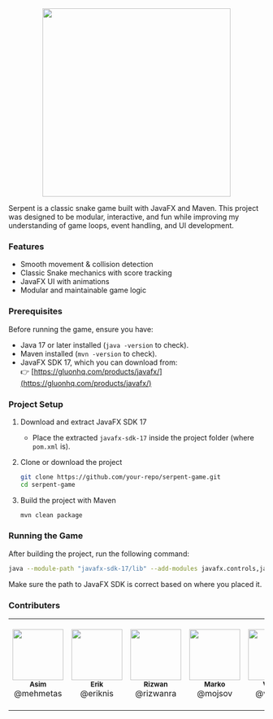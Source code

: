 <div align="center">
    <img src="https://github.com/user-attachments/assets/bd7d8c4a-4267-4107-922c-89979ba8e5c6" height="370px">
</div>

Serpent is a classic snake game built with JavaFX and Maven. This project was designed to be modular, interactive, and fun while improving my understanding of game loops, event handling, and UI development. 

### Features
- Smooth movement & collision detection
- Classic Snake mechanics with score tracking
- JavaFX UI with animations
- Modular and maintainable game logic

### Prerequisites
Before running the game, ensure you have:  
- Java 17 or later installed (`java -version` to check).  
- Maven installed (`mvn -version` to check).  
- JavaFX SDK 17, which you can download from:  
  👉 [https://gluonhq.com/products/javafx/](https://gluonhq.com/products/javafx/)

### Project Setup
1. Download and extract JavaFX SDK 17
   - Place the extracted `javafx-sdk-17` inside the project folder (where `pom.xml` is).  

2. Clone or download the project
   ```sh
   git clone https://github.com/your-repo/serpent-game.git
   cd serpent-game
   ```

3. Build the project with Maven
   ```sh
   mvn clean package
   ```
   
### Running the Game
After building the project, run the following command:
```sh
java --module-path "javafx-sdk-17/lib" --add-modules javafx.controls,javafx.fxml -jar target/serpent-game-1.0-SNAPSHOT.jar
```
Make sure the path to JavaFX SDK is correct based on where you placed it.

### Contributers
<table>
  <tr>
    <td align="center" style="height: 180px; text-align: center;">
      <img src="https://secure.gravatar.com/avatar/8ec9f21076f59c2e75e6a41a0f14361de5725da8c4440feb792b33da8d010f03?s=384&d=identicon" width="100px;"/>
      <br/><sub><b>Asim</b></sub><br>@mehmetas
    </td>
    <td align="center" style="height: 180px; text-align: center;">
      <img src="https://secure.gravatar.com/avatar/ecab705c9ae5eb55f9d0f6573475184e7865f7efdf2c80e782a1e06ba27088b8?s=48&d=identicon" width="100px;"/>
      <br/><sub><b>Erik</b></sub><br>@eriknis
    </td>
    <td align="center" style="height: 180px; text-align: center;">
      <img src="https://secure.gravatar.com/avatar/d9399696f23a96d7eb2cf9e527b8a4897526f4d93aea9ee32c8a6f70fa29af36?s=384&d=identicon" width="100px;"/>
      <br/><sub><b>Rizwan</b></sub><br>@rizwanra
    </td>
    <td align="center" style="height: 180px; text-align: center;">
      <img src="https://secure.gravatar.com/avatar/3271ba4e481b7c393b650b96a17344d0?s=800&d=identicon" width="100px;"/>
      <br/><sub><b>Marko</b></sub><br>@mojsov
    </td>
    <td align="center" style="height: 180px; text-align: center;">
      <img src="https://secure.gravatar.com/avatar/9890e58b0957bc5f73b568160ee6d16580e4a94223897bcb83fa0698f03c6a3b?s=384&d=identicon" width="100px;"/>
      <br/><sub><b>Vilmer</b></sub><br>@vilmerh
    </td>
    <td align="center" style="height: 180px; text-align: center;">
      <img src="https://secure.gravatar.com/avatar/3056b6827d3d959ea87306c4d2dd0c6a?s=800&d=identicon" width="100px;"/>
      <br/><sub><b>Daniel</b></sub><br>@heuvel
    </td>
  </tr>
</table>
